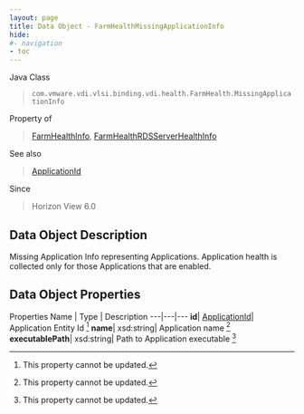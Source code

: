 ```yaml
---
layout: page
title: Data Object - FarmHealthMissingApplicationInfo
hide:
#- navigation
- toc
---
```






Java Class
> `com.vmware.vdi.vlsi.binding.vdi.health.FarmHealth.MissingApplicationInfo`

Property of
> [FarmHealthInfo](vdi.health.FarmHealth.FarmHealthInfo.md#field_detail), [FarmHealthRDSServerHealthInfo](vdi.health.FarmHealth.RDSServerHealthInfo.md#field_detail)

See also
> [ApplicationId](vdi.entity.ApplicationId.md)

Since
> Horizon View 6.0


## Data Object Description

Missing Application Info representing Applications. Application health is collected only for those Applications that are enabled.

## Data Object Properties
Properties
Name |  Type |  Description
---|---|---
**id**| [ApplicationId](vdi.entity.ApplicationId.md)|  Application Entity Id [^2]
**name**|  xsd:string|  Application name [^2]
**executablePath**|  xsd:string|  Path to Application executable [^2]


 


[^2]: This property cannot be updated.
